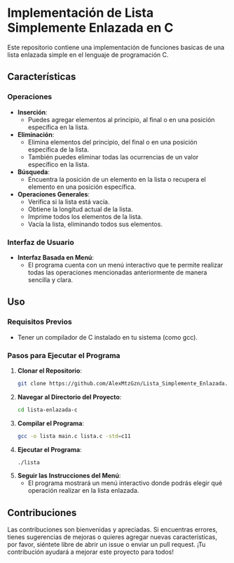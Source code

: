 # Implementación de Lista Simplemente Enlazada en C

Este repositorio contiene una implementación de funciones basicas de una lista enlazada simple en el lenguaje de programación C.

## Características

### Operaciones

- **Inserción**:
  - Puedes agregar elementos al principio, al final o en una posición específica en la lista.
- **Eliminación**:
  - Elimina elementos del principio, del final o en una posición específica de la lista.
  - También puedes eliminar todas las ocurrencias de un valor específico en la lista.
- **Búsqueda**:
  - Encuentra la posición de un elemento en la lista o recupera el elemento en una posición específica.
- **Operaciones Generales**:
  - Verifica si la lista está vacía.
  - Obtiene la longitud actual de la lista.
  - Imprime todos los elementos de la lista.
  - Vacía la lista, eliminando todos sus elementos.

### Interfaz de Usuario

- **Interfaz Basada en Menú**:
  - El programa cuenta con un menú interactivo que te permite realizar todas las operaciones mencionadas anteriormente de manera sencilla y clara.

## Uso

### Requisitos Previos

- Tener un compilador de C instalado en tu sistema (como gcc).

### Pasos para Ejecutar el Programa

1. **Clonar el Repositorio**: 
    ```bash
    git clone https://github.com/AlexMtzGzn/Lista_Simplemente_Enlazada.git
    ```
2. **Navegar al Directorio del Proyecto**: 
    ```bash
    cd lista-enlazada-c
    ```
3. **Compilar el Programa**: 
    ```bash
    gcc -o lista main.c lista.c -std=c11
    ```
4. **Ejecutar el Programa**: 
    ```bash
    ./lista
    ```
5. **Seguir las Instrucciones del Menú**: 
    - El programa mostrará un menú interactivo donde podrás elegir qué operación realizar en la lista enlazada.

## Contribuciones

Las contribuciones son bienvenidas y apreciadas. Si encuentras errores, tienes sugerencias de mejoras o quieres agregar nuevas características, por favor, siéntete libre de abrir un issue o enviar un pull request. ¡Tu contribución ayudará a mejorar este proyecto para todos!
